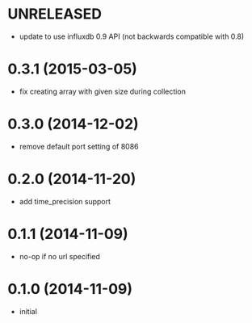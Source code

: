 # UNRELEASED

* update to use influxdb 0.9 API (not backwards compatible with 0.8)

# 0.3.1 (2015-03-05)

* fix creating array with given size during collection

# 0.3.0 (2014-12-02)

  * remove default port setting of 8086

# 0.2.0 (2014-11-20)

  * add time_precision support

# 0.1.1 (2014-11-09)

  * no-op if no url specified

# 0.1.0 (2014-11-09)

  * initial

